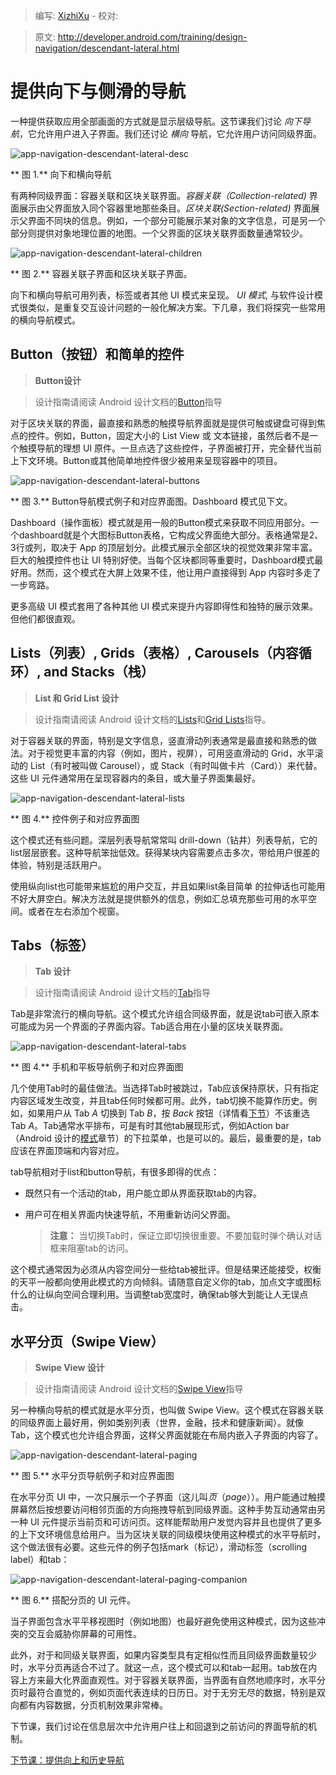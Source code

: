 > 编写: [XizhiXu](https://github.com/XizhiXu)  - 校对:

> 原文: <http://developer.android.com/training/design-navigation/descendant-lateral.html>

# 提供向下与侧滑的导航

一种提供获取应用全部画面的方式就是显示层级导航。这节课我们讨论 *向下导航*，它允许用户进入子界面。我们还讨论 *横向* 导航，它允许用户访问同级界面。

![app-navigation-descendant-lateral-desc](app-navigation-descendant-lateral-desc.png)

** 图 1.** 向下和横向导航

有两种同级界面：容器关联和区块关联界面。*容器关联（Collection-related)* 界面展示由父界面放入同个容器里地那些条目。*区块关联(Section-related)* 界面展示父界面不同块的信息。例如，一个部分可能展示某对象的文字信息，可是另一个部分则提供对象地理位置的地图。一个父界面的区块关联界面数量通常较少。

![app-navigation-descendant-lateral-children](app-navigation-descendant-lateral-children.png)

** 图 2.** 容器关联子界面和区块关联子界面。

向下和横向导航可用列表，标签或者其他 UI 模式来呈现。 *UI 模式*, 与软件设计模式很类似，是重复交互设计问题的一般化解决方案。下几章，我们将探究一些常用的横向导航模式。

## Button（按钮）和简单的控件

> **Button设计**

> 设计指南请阅读 Android 设计文档的[Button](http://developer.android.com/design/building-blocks/buttons.html)指导

对于区块关联的界面，最直接和熟悉的触摸导航界面就是提供可触或键盘可得到焦点的控件。例如，Button，固定大小的 List View 或 文本链接，虽然后者不是一个触摸导航的理想 UI 原件。一旦点选了这些控件，子界面被打开，完全替代当前上下文环境。Button或其他简单地控件很少被用来呈现容器中的项目。

![app-navigation-descendant-lateral-buttons](app-navigation-descendant-lateral-buttons.png)

** 图 3.** Button导航模式例子和对应界面图。Dashboard 模式见下文。

Dashboard（操作面板）模式就是用一般的Button模式来获取不同应用部分。一个dashboard就是个大图标Button表格，它构成父界面绝大部分。表格通常是2、3行或列，取决于 App 的顶层划分。此模式展示全部区块的视觉效果非常丰富。巨大的触摸控件也让 UI 特别好使。当每个区块都同等重要时，Dashboard模式最好用。然而，这个模式在大屏上效果不佳，他让用户直接得到 App 内容时多走了一步弯路。

更多高级 UI 模式套用了各种其他 UI 模式来提升内容即得性和独特的展示效果。但他们都很直观。

## Lists（列表）, Grids（表格）, Carousels（内容循环）, and Stacks（栈）

> **List 和 Grid List 设计**

> 设计指南请阅读 Android 设计文档的[Lists](http://developer.android.com/design/building-blocks/lists.html)和[Grid Lists](http://developer.android.com/design/building-blocks/grid-lists.html)指导。

对于容器关联的界面，特别是文字信息，竖直滑动列表通常是最直接和熟悉的做法。对于视觉更丰富的内容（例如，图片，视屏），可用竖直滑动的 Grid，水平滚动的 List（有时被叫做 Carousel），或 Stack（有时叫做卡片（Card））来代替。这些 UI 元件通常用在呈现容器内的条目，或大量子界面集最好。

![app-navigation-descendant-lateral-lists](app-navigation-descendant-lateral-lists.png)

** 图 4.** 控件例子和对应界面图

这个模式还有些问题。深层列表导航常常叫 drill-down（钻井）列表导航，它的list层层嵌套。这种导航笨拙低效。获得某块内容需要点击多次，带给用户很差的体验，特别是活跃用户。

使用纵向list也可能带来尴尬的用户交互，并且如果list条目简单 的拉伸话也可能用不好大屏空白。解决方法就是提供额外的信息，例如汇总填充那些可用的水平空间。或者在左右添加个视窗。

## Tabs（标签）

> **Tab 设计**

> 设计指南请阅读 Android 设计文档的[Tab](http://developer.android.com/design/building-blocks/tabs.html)指导

Tab是非常流行的横向导航。这个模式允许组合同级界面，就是说tab可嵌入原本可能成为另一个界面的子界面内容。Tab适合用在小量的区块关联界面。

![app-navigation-descendant-lateral-tabs](app-navigation-descendant-lateral-tabs.png)

** 图 4.** 手机和平板导航例子和对应界面图

几个使用Tab时的最佳做法。当选择Tab时被跳过，Tab应该保持原状，只有指定内容区域发生改变，并且tab任何时候都可用。此外，tab切换不能算作历史。例如，如果用户从 Tab *A* 切换到 Tab *B*，按 *Back* 按钮（详情看[下节](ancestral-temporal.html)）不该重选 Tab *A*。Tab通常水平排布，可是有时其他tab展现形式，例如Action bar（Android 设计的[模式](http://developer.android.com/design/patterns/actionbar.html)章节）的下拉菜单，也是可以的。最后，最重要的是，tab应该在界面顶端和内容对应。

tab导航相对于list和button导航，有很多即得的优点：

* 既然只有一个活动的tab，用户能立即从界面获取tab的内容。

* 用户可在相关界面内快速导航，不用重新访问父界面。

  > **注意：** 当切换Tab时，保证立即切换很重要。不要加载时弹个确认对话框来阻塞tab的访问。

这个模式通常因为必须从内容空间分一些给tab被批评。但是结果还能接受，权衡的天平一般都向使用此模式的方向倾斜。请随意自定义你的tab，加点文字或图标什么的让纵向空间合理利用。当调整tab宽度时，确保tab够大到能让人无误点击。

## 水平分页（Swipe View）

> **Swipe View 设计**

> 设计指南请阅读 Android 设计文档的[Swipe View](http://developer.android.com/design/patterns/swipe-views.html)指导

另一种横向导航的模式就是水平分页，也叫做 Swipe View。这个模式在容器关联的同级界面上最好用，例如类别列表（世界，金融，技术和健康新闻）。就像Tab，这个模式也允许组合界面，这样父界面就能在布局内嵌入子界面的内容了。

![app-navigation-descendant-lateral-paging](app-navigation-descendant-lateral-paging.png)

** 图 5.** 水平分页导航例子和对应界面图

在水平分页 UI 中，一次只展示一个子界面（这儿叫*页*（*page*））。用户能通过触摸屏幕然后按想要访问相邻页面的方向拖拽导航到同级界面。这种手势互动通常由另一种 UI 元件提示当前页和可访问页。这样能帮助用户发觉内容并且也提供了更多的上下文环境信息给用户。当为区块关联的同级模块使用这种模式的水平导航时，这个做法很有必要。这些元件的例子包括mark（标记），滑动标签（scrolling label）和tab：

![app-navigation-descendant-lateral-paging-companion](app-navigation-descendant-lateral-paging-companion.png)

** 图 6.** 搭配分页的 UI 元件。

当子界面包含水平平移视图时（例如地图）也最好避免使用这种模式，因为这些冲突的交互会威胁你屏幕的可用性。

此外，对于和同级关联界面，如果内容类型具有定相似性而且同级界面数量较少时，水平分页再适合不过了。就这一点，这个模式可以和tab一起用。tab放在内容上方来最大化界面直观性。对于容器关联界面，当界面有自然地顺序时，水平分页时最符合直觉的，例如页面代表连续的日历日。对于无穷无尽的数据，特别是双向都有内容数据，分页机制效果非常棒。

下节课，我们讨论在信息层次中允许用户往上和回退到之前访问的界面导航的机制。

[下节课：提供向上和历史导航](ancestral-temporal.html)


